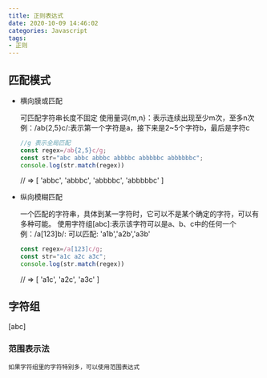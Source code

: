 ```yaml
---
title: 正则表达式
date: 2020-10-09 14:46:02
categories: Javascript
tags: 
- 正则
---
```


## 匹配模式

- 横向膜或匹配

    可匹配字符串长度不固定
    使用量词{m,n}：表示连续出现至少m次，至多n次
    例：/ab{2,5}c/:表示第一个字符是a，接下来是2~5个字符b，最后是字符c
    ```javascript
    //g 表示全局匹配
    const regex=/ab{2,5}c/g;
    const str="abc abbc abbbc abbbbc abbbbbc abbbbbbc";
    console.log(str.match(regex))
    ```
    // => [ 'abbc', 'abbbc', 'abbbbc', 'abbbbbc' ]
    
- 纵向模糊匹配
    
    一个匹配的字符串，具体到某一字符时，它可以不是某个确定的字符，可以有多种可能。
    使用字符组[abc]:表示该字符可以是a、b、c中的任何一个
    例：/a[123]b/: 可以匹配: 'a1b','a2b','a3b'
    ```javascript
    const regex=/a[123]c/g;
    const str="a1c a2c a3c";
    console.log(str.match(regex))
    ``` 
    // => [ 'a1c', 'a2c', 'a3c' ]

## 字符组

[abc]

### 范围表示法

    如果字符组里的字符特别多，可以使用范围表达式
    